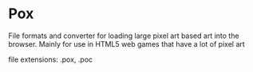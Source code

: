 # Pox
File formats and converter for loading large pixel art based art into the browser. Mainly for use in HTML5 web games that have a lot of pixel art

file extensions: .pox, .poc
